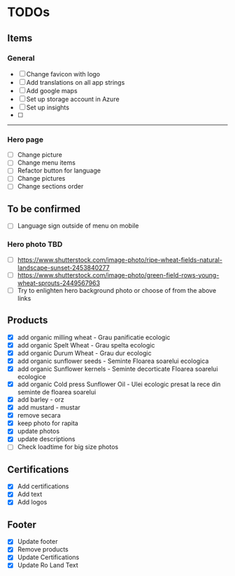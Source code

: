 # TODOs

## Items

### General

- [ ] Change favicon with logo
- [ ] Add translations on all app strings
- [ ] Add google maps
- [ ] Set up storage account in Azure
- [ ] Set up insights
- [ ] 

---

### Hero page



- [ ] Change picture
- [ ] Change menu items
- [ ] Refactor button for language
- [ ] Change pictures
- [ ] Change sections order

## To be confirmed

- [ ] Language sign outside of menu on mobile
### Hero photo TBD
- [ ] https://www.shutterstock.com/image-photo/ripe-wheat-fields-natural-landscape-sunset-2453840277
- [ ] https://www.shutterstock.com/image-photo/green-field-rows-young-wheat-sprouts-2449567963
- [ ] Try to enlighten hero background photo or choose of from the above links

## Products
- [x] add organic milling wheat - Grau panificatie ecologic
- [x] add organic Spelt Wheat - Grau spelta ecologic  
- [x] add organic Durum Wheat - Grau dur ecologic
- [x] add organic sunflower seeds -  Seminte Floarea soarelui ecologica
- [x] add organic Sunflower kernels - Seminte decorticate Floarea soarelui ecologice
- [x] add organic Cold press Sunflower Oil - Ulei ecologic presat la rece din seminte de floarea soarelui 
- [x] add barley - orz
- [x] add mustard - mustar
- [x] remove secara
- [x] keep photo for rapita
- [x] update photos
- [x] update descriptions
- [ ] Check loadtime for big size photos

## Certifications

- [x] Add certifications
- [x] Add text
- [x] Add logos

## Footer

- [x] Update footer
- [x] Remove products
- [x] Update Certifications
- [x] Update Ro Land Text
